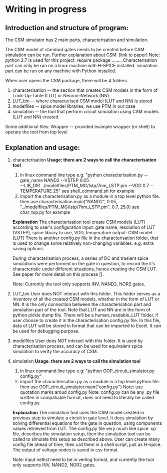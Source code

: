 # Writing in progress

## Introduction and structure of program:
The CSM simulator has 2 main parts, characterisation and simulation.

The CSM model of standard gates needs to be created before CSM simulation can be run.
Further explanation about CSM: [link to paper]
Note: python 2.7 is used for this project. require package ........ Characterisation part can only be run on a
linux machine with H-SPICE installed. simulation part can be run on any machine with Python installed.

When user opens the CSM package, there will be 4 folders.
1. characterisation -- the section that creates CSM models in the form of Look-Up-Table (LUT)
    or Neuron-Network (NN)
2. LUT_bin -- where characterised CSM model (LUT and NN) is stored
3. modelfiles -- spice model libraries, we use PTM in our case
4. simulation -- the tool that perform circuit simulation using CSM models (LUT and NN) created

Some additional files:
Wrapper -- provided example wrapper (or shell) to operate the tool from top level

## Explanation and usage:
1. characterisation
    **Usage: there are 2 ways to call the characterisation tool**
    1. in linux command line type e.g: "python characterisation.py --gate_name NAND2 --VSTEP 0.05 \
    --LIB_DIR ../modelfiles/PTM_MG/lstp/7nm_LSTP.pm --VDD 0.7 --TEMPERATURE 25"
    see shell_command.sh for example
    2. import the characterisation.py as a module in a top level python file. then use
    characterisation.main("NAND2", 0.05, "../modelfiles/PTM_MG/lstp/7nm_LSTP.pm", 0.7, 25.0)
    see char_top.py for example

    **Explanation**
    The characterisation tool create CSM models (LUT) according to user's configuration
    input: gate name, resolution of LUT (VSTEP), spice library to use, VDD, temperature
    output: CSM model (LUT)
    There is another config.py file in the characterisation folder, that is used to change some relatively
    non-changing variables. e.g. extra saving options.

    During characterisation process, a series of DC and trasient spice simulations were performed on the
    gate in question, to record the it's characteristic under different situations, hence creating the
    CSM LUT. See paper for more detail on this process [].

    Note: Currently the tool only supports INV, NAND2, NOR2 gates.


2. LUT_bin
    User does NOT interact with this folder.
    This folder serves as a inventory of all the created CSM models, whether in the form of LUT or NN.
    It is the only connection between the characterisation part and simulation part of the tool.
    Note that LUT and NN are in the form of python pickle dump file.
    There will be a human_readable_LUT folder, if user choose to create it in the characterisation 
    config.py file. In this file, data of LUT will be stored in format that can be imported to Excel.
    It can be used for debugging purpose.

3. modelfiles
    User does NOT interact with this folder.
    It is used by characterisation process, and can be used for equivalent spice simulation to verify the
    accuracy of CSM.

4. simulation
    **Usage: there are 2 ways to call the simulation tool**
    1. in linux command line type e.g: "python OOP_circuit_simulator.py config.py"
    2. import the characterisation.py as a module in a top level python file. then use
    OOP_circuit_simulator.main("config.py")   Note: use quotation marks aroud config.py
    Note: config.py can be any .py file written in compatiable format, does not need to literally be 
    called config.py. 

    **Explanation**
    The simulation tool uses the CSM model created in previous step to simulate a circuit in gate level.
    It does simulation by solving differential equations for the gate in question, using components values
    retrieved from LUT.
    The config.py file very much like spice .sp file, describes the simulation setup, then the simulation
    tool can be called to simulate this setup as described above. User can create many config file ahead 
    of time, then call them in a shell script, just as H-spice.
    The output of voltage nodes is saved in csv format.

    Note: input netlist need to be in verilog format, and currently the tool only supports INV, NAND2, 
    NOR2 gates.
